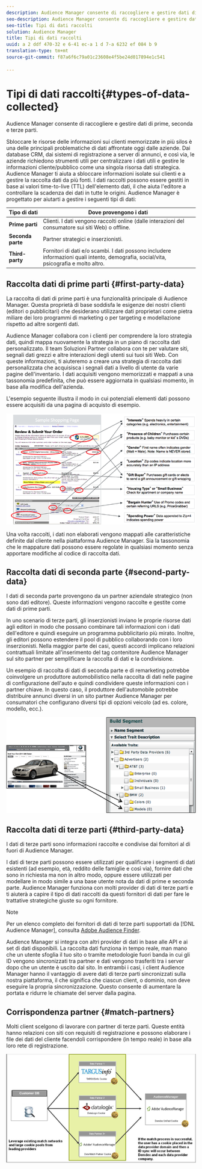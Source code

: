 ```yaml
---
description: Audience Manager consente di raccogliere e gestire dati di prime, seconda e terze parti.
seo-description: Audience Manager consente di raccogliere e gestire dati di prime, seconda e terze parti.
seo-title: Tipi di dati raccolti
solution: Audience Manager
title: Tipi di dati raccolti
uuid: a 2 ddf 470-32 e 6-41 ec-a 1 d 7-a 6232 ef 084 b 9
translation-type: tm+mt
source-git-commit: f87a6f6c79a01c23608e4f5be24d017894e1c541

---
```



# Tipi di dati raccolti{#types-of-data-collected}

Audience Manager consente di raccogliere e gestire dati di prime, seconda e terze parti.

Sbloccare le risorse delle informazioni sui clienti memorizzate in più silos è una delle principali problematiche di dati affrontate oggi dalle aziende. Dai database CRM, dai sistemi di registrazione a server di annunci, e così via, le aziende richiedono strumenti utili per centralizzare i dati utili e gestire le informazioni cliente/pubblico come una singola risorsa dati strategica. Audience Manager ti aiuta a sbloccare informazioni isolate sui clienti e a gestire la raccolta dati da più fonti. I dati raccolti possono essere gestiti in base ai valori time-to-live (TTL) dell&#39;elemento dati, il che aiuta l&#39;editore a controllare la scadenza dei dati in tutte le origini. Audience Manager è progettato per aiutarti a gestire i seguenti tipi di dati:

| Tipo di dati | Dove provengono i dati |
|---|---|
| **Prime parti** | Clienti. I dati vengono raccolti online (dalle interazioni del consumatore sui siti Web) o offline. |
| **Seconda parte** | Partner strategici e inserzionisti. |
| **Third-party** | Fornitori di dati e/o scambi. I dati possono includere informazioni quali intento, demografia, social/vita, psicografia e molto altro. |

## Raccolta dati di prime parti {#first-party-data}

La raccolta di dati di prime parti è una funzionalità principale di Audience Manager. Questa proprietà di base soddisfa le esigenze dei nostri clienti (editori o pubblicitari) che desiderano utilizzare dati proprietari come pietra miliare dei loro programmi di marketing o per targeting e modellazione rispetto ad altre sorgenti dati.

<!-- 

c_1st_party_data.xml

 -->

Audience Manager collabora con i clienti per comprendere la loro strategia dati, quindi mappa nuovamente la strategia in un piano di raccolta dati personalizzato. Il team Soluzioni Partner collabora con te per valutare siti, segnali dati grezzi e altre interazioni degli utenti sui tuoi siti Web. Con queste informazioni, ti aiuteremo a creare una strategia di raccolta dati personalizzata che acquisisca i segnali dati a livello di utente da varie pagine dell&#39;inventario. I dati acquisiti vengono memorizzati e mappati a una tassonomia predefinita, che può essere aggiornata in qualsiasi momento, in base alla modifica dell&#39;azienda.

L&#39;esempio seguente illustra il modo in cui potenziali elementi dati possono essere acquisiti da una pagina di acquisto di esempio.

![](assets/1st_party_800px.png)

Una volta raccolti, i dati non elaborati vengono mappati alle caratteristiche definite dal cliente nella piattaforma Audience Manager. Sia la tassonomia che le mappature dati possono essere regolate in qualsiasi momento senza apportare modifiche al codice di raccolta dati.

## Raccolta dati di seconda parte {#second-party-data}

I dati di seconda parte provengono da un partner aziendale strategico (non sono dati editore). Queste informazioni vengono raccolte e gestite come dati di prime parti.

<!-- 

c_2nd_party_data.xml

 -->

In uno scenario di terze parti, gli inserzionisti inviano le proprie risorse dati agli editori in modo che possano combinare tali informazioni con i dati dell&#39;editore e quindi eseguire un programma pubblicitario più mirato. Inoltre, gli editori possono estendere il pool di pubblico collaborando con i loro inserzionisti. Nella maggior parte dei casi, questi accordi implicano relazioni contrattuali limitate all&#39;inserimento del tag contenitore Audience Manager sul sito partner per semplificare la raccolta di dati e la condivisione.

Un esempio di raccolta di dati di seconda parte e di remarketing potrebbe coinvolgere un produttore automobilistico nella raccolta di dati nelle pagine di configurazione dell&#39;auto e quindi condividere queste informazioni con i partner chiave. In questo caso, il produttore dell&#39;automobile potrebbe distribuire annunci diversi in un sito partner Audience Manager per consumatori che configurano diversi tipi di opzioni veicolo (ad es. colore, modello, ecc.).

![](assets/2nd_party_700px.png)

## Raccolta dati di terze parti {#third-party-data}

I dati di terze parti sono informazioni raccolte e condivise dai fornitori al di fuori di Audience Manager.

<!-- 

c_3rd_party_data.xml

 -->

I dati di terze parti possono essere utilizzati per qualificare i segmenti di dati esistenti (ad esempio, età, reddito delle famiglie e così via), fornire dati che sono in richiesta ma non in altro modo, oppure essere utilizzati per modellare in modo simile a una base utente nota da dati di prime e seconda parte. Audience Manager funziona con molti provider di dati di terze parti e ti aiuterà a capire il tipo di dati raccolti da questi fornitori di dati per fare le trattative strategiche giuste su ogni fornitore.

>[!NOTE]
>
>Per un elenco completo dei fornitori di dati di terze parti supportati da [!DNL Audience Manager], consulta [Adobe Audience Finder](https://www.adobe-audience-finder.com/).

Audience Manager si integra con altri provider di dati in base alle API e ai set di dati disponibili. La raccolta dati funziona in tempo reale, man mano che un utente sfoglia il tuo sito o tramite metodologie fuori banda in cui gli ID vengono sincronizzati tra partner e dati vengono trasferiti tra i server dopo che un utente è uscito dal sito. In entrambi i casi, i client Audience Manager hanno il vantaggio di avere dati di terze parti sincronizzati sulla nostra piattaforma, il che significa che ciascun client, o dominio, non deve eseguire la propria sincronizzazione. Questo consente di aumentare la portata e ridurre le chiamate del server dalla pagina.

## Corrispondenza partner {#match-partners}

Molti client scelgono di lavorare con partner di terze parti. Queste entità hanno relazioni con siti con requisiti di registrazione e possono elaborare i file dei dati del cliente facendoli corrispondere (in tempo reale) in base alla loro rete di registrazione.

![](assets/data_provider_match_700px.png)


